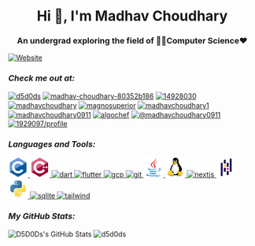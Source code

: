 <h1 align="center">Hi 👋, I'm Madhav Choudhary</h1>
<h3 align="center">An undergrad exploring the field of 🧑‍💻Computer Science❤️</h3>

[![Website](https://img.shields.io/website?label=Portfolio&style=for-the-badge&url=https%3A%2F%2Fd5d0ds.github.io)](https://d5d0ds.github.io)
### ***Check me out at:***
<p align="left">
<a href="https://twitter.com/d5d0ds" target="blank"><img align="center" src="https://raw.githubusercontent.com/rahuldkjain/github-profile-readme-generator/master/src/images/icons/Social/twitter.svg" alt="d5d0ds" height="30" width="40" /></a>
<a href="https://linkedin.com/in/madhav-choudhary-80352b186" target="blank"><img align="center" src="https://raw.githubusercontent.com/rahuldkjain/github-profile-readme-generator/master/src/images/icons/Social/linked-in-alt.svg" alt="madhav-choudhary-80352b186" height="30" width="40" /></a>
<a href="https://stackoverflow.com/users/14928030" target="blank"><img align="center" src="https://raw.githubusercontent.com/rahuldkjain/github-profile-readme-generator/master/src/images/icons/Social/stack-overflow.svg" alt="14928030" height="30" width="40" /></a>
<a href="https://kaggle.com/madhavchoudhary" target="blank"><img align="center" src="https://raw.githubusercontent.com/rahuldkjain/github-profile-readme-generator/master/src/images/icons/Social/kaggle.svg" alt="madhavchoudhary" height="30" width="40" /></a>
<a href="https://www.codechef.com/users/magnosuperior" target="blank"><img align="center" src="https://cdn.jsdelivr.net/npm/simple-icons@3.1.0/icons/codechef.svg" alt="magnosuperior" height="30" width="40" /></a>
<a href="https://www.hackerrank.com/madhavchoudhary1" target="blank"><img align="center" src="https://raw.githubusercontent.com/rahuldkjain/github-profile-readme-generator/master/src/images/icons/Social/hackerrank.svg" alt="madhavchoudhary1" height="30" width="40" /></a>
<a href="https://codeforces.com/profile/madhavchoudhary0911" target="blank"><img align="center" src="https://raw.githubusercontent.com/rahuldkjain/github-profile-readme-generator/master/src/images/icons/Social/codeforces.svg" alt="madhavchoudhary0911" height="30" width="40" /></a>
<a href="https://www.leetcode.com/algochef" target="blank"><img align="center" src="https://raw.githubusercontent.com/rahuldkjain/github-profile-readme-generator/master/src/images/icons/Social/leet-code.svg" alt="algochef" height="30" width="40" /></a>
<a href="https://www.hackerearth.com/@madhavchoudhary0911" target="blank"><img align="center" src="https://raw.githubusercontent.com/rahuldkjain/github-profile-readme-generator/master/src/images/icons/Social/hackerearth.svg" alt="@madhavchoudhary0911" height="30" width="40" /></a>
<a href="https://auth.geeksforgeeks.org/user/1929097/profile" target="blank"><img align="center" src="https://raw.githubusercontent.com/rahuldkjain/github-profile-readme-generator/master/src/images/icons/Social/geeks-for-geeks.svg" alt="1929097/profile" height="30" width="40" /></a>
</p>

### ***Languages and Tools:***
<p align="left"> <a href="https://www.cprogramming.com/" target="_blank" rel="noreferrer"> <img src="https://raw.githubusercontent.com/devicons/devicon/master/icons/c/c-original.svg" alt="c" width="40" height="40"/> </a> <a href="https://www.w3schools.com/cpp/" target="_blank" rel="noreferrer"> <img src="https://raw.githubusercontent.com/devicons/devicon/master/icons/cplusplus/cplusplus-original.svg" alt="cplusplus" width="40" height="40"/> </a> <a href="https://dart.dev" target="_blank" rel="noreferrer"> <img src="https://www.vectorlogo.zone/logos/dartlang/dartlang-icon.svg" alt="dart" width="40" height="40"/> </a> <a href="https://flutter.dev" target="_blank" rel="noreferrer"> <img src="https://www.vectorlogo.zone/logos/flutterio/flutterio-icon.svg" alt="flutter" width="40" height="40"/> </a> <a href="https://cloud.google.com" target="_blank" rel="noreferrer"> <img src="https://www.vectorlogo.zone/logos/google_cloud/google_cloud-icon.svg" alt="gcp" width="40" height="40"/> </a> <a href="https://git-scm.com/" target="_blank" rel="noreferrer"> <img src="https://www.vectorlogo.zone/logos/git-scm/git-scm-icon.svg" alt="git" width="40" height="40"/> </a> <a href="https://www.java.com" target="_blank" rel="noreferrer"> <img src="https://raw.githubusercontent.com/devicons/devicon/master/icons/java/java-original.svg" alt="java" width="40" height="40"/> </a> <a href="https://www.linux.org/" target="_blank" rel="noreferrer"> <img src="https://raw.githubusercontent.com/devicons/devicon/master/icons/linux/linux-original.svg" alt="linux" width="40" height="40"/> </a> <a href="https://nextjs.org/" target="_blank" rel="noreferrer"> <img src="https://cdn.worldvectorlogo.com/logos/nextjs-2.svg" alt="nextjs" width="40" height="40"/> </a> <a href="https://pandas.pydata.org/" target="_blank" rel="noreferrer"> <img src="https://raw.githubusercontent.com/devicons/devicon/2ae2a900d2f041da66e950e4d48052658d850630/icons/pandas/pandas-original.svg" alt="pandas" width="40" height="40"/> </a> <a href="https://www.python.org" target="_blank" rel="noreferrer"> <img src="https://raw.githubusercontent.com/devicons/devicon/master/icons/python/python-original.svg" alt="python" width="40" height="40"/> </a> <a href="https://www.sqlite.org/" target="_blank" rel="noreferrer"> <img src="https://www.vectorlogo.zone/logos/sqlite/sqlite-icon.svg" alt="sqlite" width="40" height="40"/> </a> <a href="https://tailwindcss.com/" target="_blank" rel="noreferrer"> <img src="https://www.vectorlogo.zone/logos/tailwindcss/tailwindcss-icon.svg" alt="tailwind" width="40" height="40"/> </a> </p>

### ***My GitHub Stats:***

  <img align="center" alt="D5D0Ds's GitHub Stats" src="https://github-readme-stats.vercel.app/api?username=D5D0Ds&show_icons=true&hide_border=false&title_color=ff652f&icon_color=FFE400&bg_color=09131B&text_color=ffffff&border_color=0c1a25" />
  <img align="center" src="https://github-readme-stats.vercel.app/api/top-langs?username=d5d0ds&show_icons=true&locale=en&hide=CMake,Swift,Kotlin,Objective-C&langs_count=10&layout=compact" alt="d5d0ds" />
